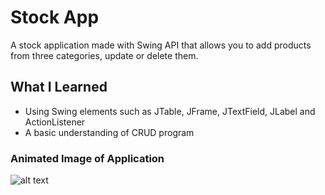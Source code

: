 # Stock App

A stock application made with Swing API that allows you to add products from three categories, update or delete them.

## What I Learned

* Using Swing elements such as JTable, JFrame, JTextField, JLabel and ActionListener
* A basic understanding of CRUD program

### Animated Image of Application
![alt text][logo]

[logo]: https://github.com/ferecgithub/StockApp-by-Ferec/blob/master/images/StockAppGif.gif "Stock App by Ferec"
